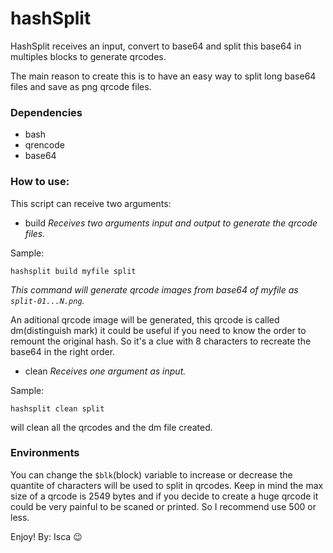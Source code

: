 # hashSplit
HashSplit receives an input, convert to base64 and split this base64 in multiples blocks to
generate qrcodes.

The main reason to create this is to have an easy way to split long base64 files and save as
png qrcode files.

### Dependencies

 * bash
 * qrencode
 * base64

### How to use:

This script can receive two arguments:

  * build
  _Receives two arguments input and output to generate the qrcode files._

  Sample:

  ```
  hashsplit build myfile split
  ```
  _This command will generate qrcode images from base64 of myfile as `split-01...N.png`._

  An aditional qrcode image will be generated, this qrcode is called dm(distinguish mark)
  it could be useful if you need to know the order to remount the original hash. So it's a
  clue with 8 characters to recreate the base64 in the right order.

  * clean
  _Receives one argument as input._

  Sample:

  ```
  hashsplit clean split
  ```

  will clean all the qrcodes and the dm file created.

### Environments

You can change the `$blk`(block) variable to increase or decrease the quantite of characters will
be used to split in qrcodes. Keep in mind the max size of a qrcode is 2549 bytes and if you decide
to create a huge qrcode it could be very painful to be scaned or printed.
So I recommend use 500 or less.


  Enjoy!
  By: Isca
  :wink:


